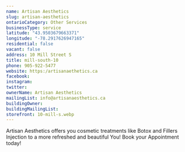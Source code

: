 ```yaml
---
name: Artisan Aesthetics
slug: artisan-aesthetics
ontarioCategory: Other Services
businessType: service
latitude: "43.9503679663371"
longitude: "-78.2917626947165"
residential: false
vacant: false
address: 10 Mill Street S
title: mill-south-10
phone: 905-922-5477
website: https:/artisanaethetics.ca
facebook:
instagram:
twitter:
ownerName: Artisan Aesthetics
mailingList: info@artisanaesthetics.ca
buildingOwner:
buildingMailingList:
storefront: 10-mill-s.webp
---
```


Artisan Aesthetics offers you cosmetic treatments like Botox and Fillers Injection to a more refreshed and beautiful
You! Book your Appointment today!
